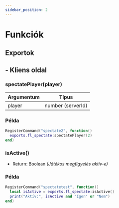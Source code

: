 ```yaml
---
sidebar_position: 2
---
```


# Funkciók

## Exportok

## - Kliens oldal

### spectatePlayer(player)

| Argumentum | Típus             |
| ---------- | ----------------- |
| player     | number (serverId) |

### Példa

```lua
RegisterCommand("spectate2", function()
  exports.fl_spectate:spectatePlayer(2)
end)
```

### isActive()

- Return: Boolean _(Játékos megfigyelés aktív-e)_

### Példa

```lua
RegisterCommand("spectatetest", function()
  local isActive = exports.fl_spectate:isActive()
  print("Aktív:", isActive and "Igen" or "Nem")
end)
```
